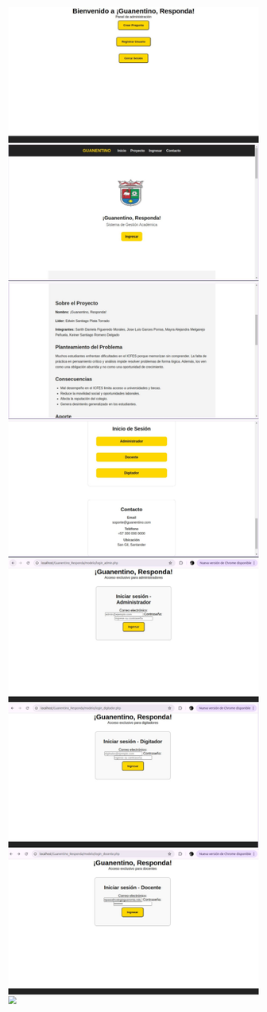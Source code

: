 ![](img/home_admin.jpg)
![](img/index_home1.jpg)
![](img/index_home2.jpg)
![](img/index_home3.jpg)
![](img/login_admin.jpg)
![](img/login_digitador.jpg)
![](img/login_docente.jpg)
![](img/.jpg)